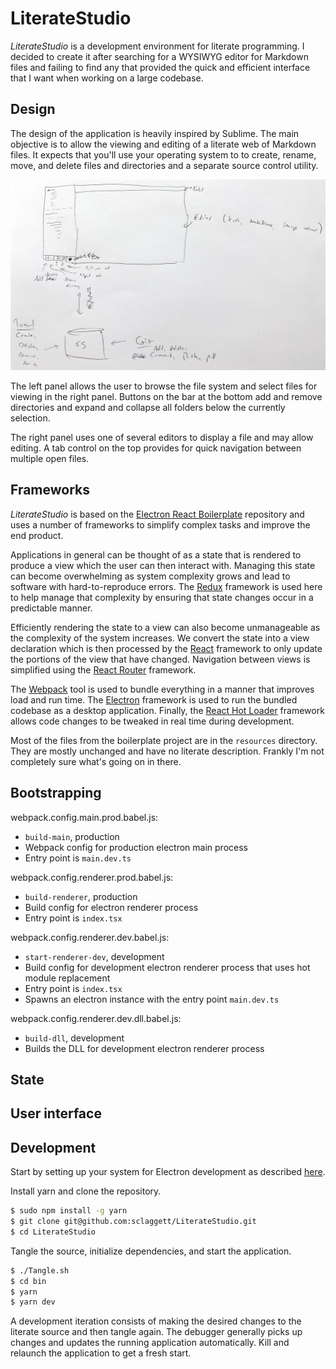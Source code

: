 # LiterateStudio

*LiterateStudio* is a development environment for literate programming. I decided to create it after searching for a WYSIWYG editor for Markdown files and failing to find any that provided the quick and efficient interface that I want when working on a large codebase.

## Design

The design of the application is heavily inspired by Sublime. The main objective is to allow the viewing and editing of a literate web of Markdown files. It expects that you'll use your operating system to to create, rename, move, and delete files and directories and a separate source control utility.

![Missing: Application Design](images/ApplicationDesign.jpg "Application Design")

The left panel allows the user to browse the file system and select files for viewing in the right panel. Buttons on the bar at the bottom add and remove directories and expand and collapse all folders below the currently selection.

The right panel uses one of several editors to display a file and may allow editing. A tab control on the top provides for quick navigation between multiple open files.

## Frameworks

*LiterateStudio* is based on the [Electron React Boilerplate](https://github.com/electron-react-boilerplate/electron-react-boilerplate) repository and uses a number of frameworks to simplify complex tasks and improve the end product.

Applications in general can be thought of as a state that is rendered to produce a view which the user can then interact with. Managing this state can become overwhelming as system complexity grows and lead to software with hard-to-reproduce errors. The [Redux](https://github.com/reactjs/redux) framework is used here to help manage that complexity by ensuring that state changes occur in a predictable manner.

Efficiently rendering the state to a view can also become unmanageable as the complexity of the system increases. We convert the state into a view declaration which is then processed by the [React](https://facebook.github.io/react/) framework to only update the portions of the view that have changed. Navigation between views is simplified using the [React Router](https://github.com/reactjs/react-router) framework.

The [Webpack](https://webpack.github.io/docs/) tool is used to bundle everything in a manner that improves load and run time. The [Electron](https://electron.atom.io/) framework is used to run the bundled codebase as a desktop application. Finally, the [React Hot Loader](https://github.com/gaearon/react-hot-loader) framework allows code changes to be tweaked in real time during development.

Most of the files from the boilerplate project are in the `resources` directory. They are mostly unchanged and have no literate description. Frankly I'm not completely sure what's going on in there.

## Bootstrapping




webpack.config.main.prod.babel.js:
- `build-main`, production
- Webpack config for production electron main process
- Entry point is `main.dev.ts`

webpack.config.renderer.prod.babel.js:
- `build-renderer`, production
- Build config for electron renderer process
- Entry point is `index.tsx`



webpack.config.renderer.dev.babel.js:
- `start-renderer-dev`, development
- Build config for development electron renderer process that uses hot module replacement
- Entry point is `index.tsx`
- Spawns an electron instance with the entry point `main.dev.ts`

webpack.config.renderer.dev.dll.babel.js:
- `build-dll`, development
- Builds the DLL for development electron renderer process




## State



## User interface






## Development

Start by setting up your system for Electron development as described [here](https://www.electronjs.org/docs/tutorial/development-environment).

Install yarn and clone the repository.

```sh
$ sudo npm install -g yarn
$ git clone git@github.com:sclaggett/LiterateStudio.git
$ cd LiterateStudio
```

Tangle the source, initialize dependencies, and start the application.

```sh
$ ./Tangle.sh
$ cd bin
$ yarn
$ yarn dev
```

A development iteration consists of making the desired changes to the literate source and then tangle again. The debugger generally picks up changes and updates the running application automatically. Kill and relaunch the application to get a fresh start.

